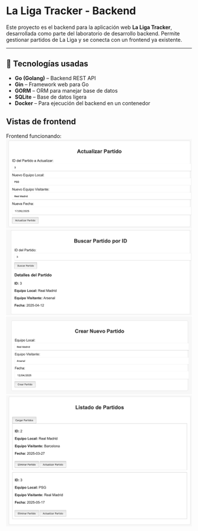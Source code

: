 # La Liga Tracker - Backend

Este proyecto es el backend para la aplicación web **La Liga Tracker**, desarrollada como parte del laboratorio de desarrollo backend. Permite gestionar partidos de La Liga y se conecta con un frontend ya existente.

---

## 🚀 Tecnologías usadas

- **Go (Golang)** – Backend REST API
- **Gin** – Framework web para Go
- **GORM** – ORM para manejar base de datos
- **SQLite** – Base de datos ligera
- **Docker** – Para ejecución del backend en un contenedor

## Vistas de frontend
Frontend funcionando:
![Actualizar Partido](./lab6/assets/actualizar-partido.png)
![Buscar Partido](./lab6/assets/buscar-partido.png)
![Crear Partido](./lab6/assets/crear-partido.png)
![Listado Partidos](./lab6/assets/listado-partidos.png)
